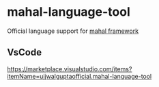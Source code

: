 # mahal-language-tool

Official language support for [mahal framework](https://github.com/ujjwalguptaofficial/mahal)

## VsCode

https://marketplace.visualstudio.com/items?itemName=ujjwalguptaofficial.mahal-language-tool
